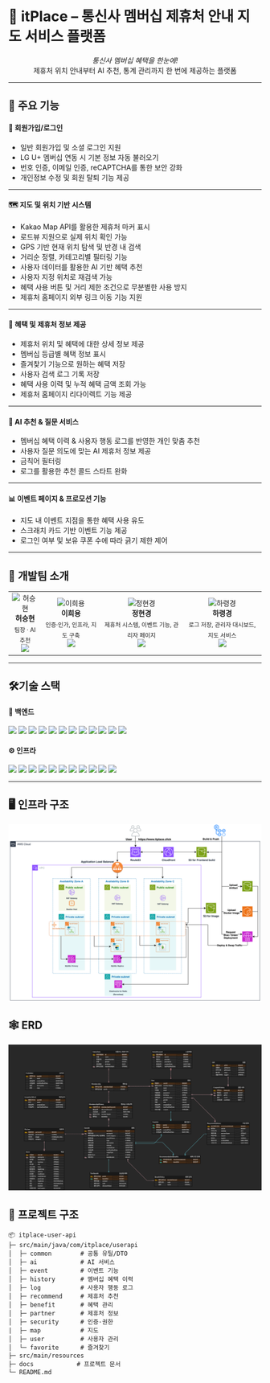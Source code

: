 # 📌 itPlace – 통신사 멤버십 제휴처 안내 지도 서비스 플랫폼

<p align="center">
  <em>통신사 멤버십 혜택을 한눈에!</em><br>
  제휴처 위치 안내부터 AI 추천, 통계 관리까지 한 번에 제공하는 플랫폼
</p>

---

## 🚀 주요 기능

#### 👤 회원가입/로그인

- 일반 회원가입 및 소셜 로그인 지원
- LG U+ 멤버십 연동 시 기본 정보 자동 불러오기
- 번호 인증, 이메일 인증, reCAPTCHA를 통한 보안 강화
- 개인정보 수정 및 회원 탈퇴 기능 제공

---

#### 🗺️ 지도 및 위치 기반 시스템

- Kakao Map API를 활용한 제휴처 마커 표시
- 로드뷰 지원으로 실제 위치 확인 가능
- GPS 기반 현재 위치 탐색 및 반경 내 검색
- 거리순 정렬, 카테고리별 필터링 기능
- 사용자 데이터를 활용한 AI 기반 혜택 추천
- 사용자 지정 위치로 재검색 가능
- 혜택 사용 버튼 및 거리 제한 조건으로 무분별한 사용 방지
- 제휴처 홈페이지 외부 링크 이동 기능 지원

---

#### 🏪 혜택 및 제휴처 정보 제공

- 제휴처 위치 및 혜택에 대한 상세 정보 제공
- 멤버십 등급별 혜택 정보 표시
- 즐겨찾기 기능으로 원하는 혜택 저장
- 사용자 검색 로그 기록 저장
- 혜택 사용 이력 및 누적 혜택 금액 조회 가능
- 제휴처 홈페이지 리다이렉트 기능 제공

---

#### 🤖 AI 추천 & 질문 서비스

- 멤버십 혜택 이력 & 사용자 행동 로그를 반영한 개인 맞춤 추천
- 사용자 질문 의도에 맞는 AI 제휴처 정보 제공
- 금칙어 필터링
- 로그를 활용한 추천 콜드 스타트 완화

---

#### 📊 이벤트 페이지 & 프로모션 기능

- 지도 내 이벤트 지점을 통한 혜택 사용 유도
- 스크래치 카드 기반 이벤트 기능 제공
- 로그인 여부 및 보유 쿠폰 수에 따라 긁기 제한 제어

---

## 👥 개발팀 소개

<p align="center">
<table>
  <tr>
    <td align="center">
      <img src="https://avatars.githubusercontent.com/u/173465217?v=4" width="100" alt="허승현"/><br>
      <strong>허승현</strong><br><sub>팀장 · AI 추천</sub><br>
      <a href="https://github.com/HSH-11"><img src="https://img.shields.io/badge/GitHub-181717?style=flat-square&logo=GitHub&logoColor=white"></a>
    </td>
    <td align="center">
      <img src="https://avatars.githubusercontent.com/u/50799519?v=4" width="100" alt="이희용"/><br>
      <strong>이희용</strong><br><sub>인증·인가, 인프라, 지도 구축</sub><br>
      <a href="https://github.com/eddie-backdev"><img src="https://img.shields.io/badge/GitHub-181717?style=flat-square&logo=GitHub&logoColor=white"></a>
    </td>
    <td align="center">
      <img src="https://avatars.githubusercontent.com/u/135448774?v=4" width="100" alt="정현경"/><br>
      <strong>정현경</strong><br><sub>제휴처 시스템, 이벤트 기능, 관리자 페이지</sub><br>
      <a href="https://github.com/hyunnk"><img src="https://img.shields.io/badge/GitHub-181717?style=flat-square&logo=GitHub&logoColor=white"></a>
    </td>
    <td align="center">
      <img src="https://avatars.githubusercontent.com/u/130213698?v=4" width="100" alt="하령경"/><br>
      <strong>하령경</strong><br><sub>로그 저장, 관리자 대시보드, 지도 서비스</sub><br>
      <a href="https://github.com/rxgx424"><img src="https://img.shields.io/badge/GitHub-181717?style=flat-square&logo=GitHub&logoColor=white"></a>
    </td>
  </tr>
</table>
</p>

---

## 🛠기술 스택

#### 🔧 백엔드

<p align="left">
<img src="https://img.shields.io/badge/Java-007396?style=flat&logo=openjdk&logoColor=white" /> 
<img src="https://img.shields.io/badge/Spring-6DB33F?style=flat&logo=spring&logoColor=white" />
<img src="https://img.shields.io/badge/Spring%20Data-6DB33F?style=flat&logo=spring&logoColor=white" />
<img src="https://img.shields.io/badge/Spring%20Security-6DB33F?style=flat&logo=springsecurity&logoColor=white" />
<img src="https://img.shields.io/badge/Spring%20AI-66CC66?style=flat&logo=spring&logoColor=white" />
<img src="https://img.shields.io/badge/OpenAI-412991?style=flat&logo=openai&logoColor=white" />
<img src="https://img.shields.io/badge/OAuth-000000?style=flat&logo=oauth&logoColor=white" />
<img src="https://img.shields.io/badge/MySQL-4479A1?style=flat&logo=mysql&logoColor=white" />
<img src="https://img.shields.io/badge/MongoDB-47A248?style=flat&logo=mongodb&logoColor=white" />
<img src="https://img.shields.io/badge/Redis-DC382D?style=flat&logo=redis&logoColor=white" />
<img src="https://img.shields.io/badge/Elasticsearch-005571?style=flat&logo=elasticsearch&logoColor=white" />
<img src="https://img.shields.io/badge/Kibana-E8478B?style=flat&logo=kibana&logoColor=white" />
</p>

#### ⚙️ 인프라

<p align="left">
<img src="https://img.shields.io/badge/Route53-FF9900?style=flat&logo=amazon-aws&logoColor=white" />
<img src="https://img.shields.io/badge/CloudFront-232F3E?style=flat&logo=amazon-aws&logoColor=white" />
<img src="https://img.shields.io/badge/Elastic%20Load%20Balancing-FF9900?style=flat&logo=amazon-aws&logoColor=white" />
<img src="https://img.shields.io/badge/GitHub%20Actions-2088FF?style=flat&logo=githubactions&logoColor=white" />
<img src="https://img.shields.io/badge/CodeDeploy-6DB33F?style=flat&logo=aws-code-deploy&logoColor=white" />
<img src="https://img.shields.io/badge/Elastic%20Container%20Registry-FF9900?style=flat&logo=amazon-ecs&logoColor=white" />
<img src="https://img.shields.io/badge/Docker-2496ED?style=flat&logo=docker&logoColor=white" />
<img src="https://img.shields.io/badge/EC2-FF9900?style=flat&logo=amazon-ec2&logoColor=white" />
<img src="https://img.shields.io/badge/App%20Auto%20Scaling-FF9900?style=flat&logo=amazon-aws&logoColor=white" />
<img src="https://img.shields.io/badge/RDS-527FFF?style=flat&logo=amazonrds&logoColor=white" />
<img src="https://img.shields.io/badge/S3-569A31?style=flat&logo=amazon-s3&logoColor=white" />
</p>

---

## 🖥️ 인프라 구조

![아키텍처 다이어그램](docs/architecture.png)

## 🕸️ ERD

![ERD](docs/erd.png)

## 📁 프로젝트 구조

```text
📦 itplace-user-api
├─ src/main/java/com/itplace/userapi
│  ├─ common        # 공통 유틸/DTO
│  ├─ ai            # AI 서비스
│  ├─ event         # 이벤트 기능
│  ├─ history       # 멤버십 혜택 이력
│  ├─ log           # 사용자 행동 로그
│  ├─ recommend     # 제휴처 추천    
│  ├─ benefit       # 혜택 관리
│  ├─ partner       # 제휴처 정보
│  ├─ security      # 인증·권한
|  ├─ map           # 지도 
│  ├─ user          # 사용자 관리
│  └─ favorite      # 즐겨찾기
├─ src/main/resources
├─ docs            # 프로젝트 문서
└─ README.md

